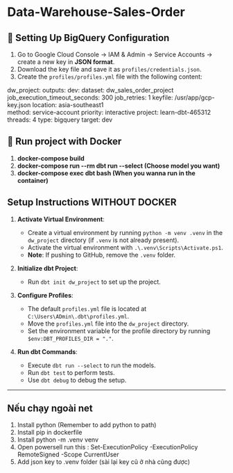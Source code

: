 # Data-Warehouse-Sales-Order

## 🔐 Setting Up BigQuery Configuration

1.  Go to Google Cloud Console → IAM & Admin → Service Accounts → create a new key in **JSON format**.
2.  Download the key file and save it as `profiles/credentials.json`.
3.  Create the `profiles/profiles.yml` file with the following content:

dw_project:
  outputs:
    dev:
      dataset: dw_sales_order_project
      job_execution_timeout_seconds: 300
      job_retries: 1
      keyfile: /usr/app/gcp-key.json
      location: asia-southeast1  
      method: service-account
      priority: interactive
      project: learn-dbt-465312
      threads: 4
      type: bigquery
  target: dev


  ## 🐳 Run project with Docker
1. **docker-compose build**
2. **docker-compose run --rm dbt run --select (Choose model you want)**
3. **docker-compose exec dbt bash (When you wanna run in the container)**




## Setup Instructions WITHOUT DOCKER
1. **Activate Virtual Environment**:  
   - Create a virtual environment by running `python -m venv .venv` in the `dw_project` directory (if `.venv` is not already present).  
   - Activate the virtual environment with `.\.venv\Scripts\Activate.ps1`.  
   - **Note**: If pushing to GitHub, remove the `.venv` folder.

2. **Initialize dbt Project**:  
   - Run `dbt init dw_project` to set up the project.

3. **Configure Profiles**:  
   - The default `profiles.yml` file is located at `C:\Users\ADmin\.dbt\profiles.yml`.  
   - Move the `profiles.yml` file into the `dw_project` directory.  
   - Set the environment variable for the profile directory by running `$env:DBT_PROFILES_DIR = "."`.

4. **Run dbt Commands**:  
   - Execute `dbt run --select` to run the models.  
   - Run `dbt test` to perform tests.  
   - Use `dbt debug` to debug the setup.
---


## Nếu chạy ngoài net 
1. Install python (Remember to add python to path) 
2. Install pip in dockerfile 
3. Install python -m .venv venv 
4. Open powersell run this : Set-ExecutionPolicy -ExecutionPolicy RemoteSigned -Scope CurrentUser 
5. Add json key to .venv folder (sài lại key cũ ở nhà cũng được)

